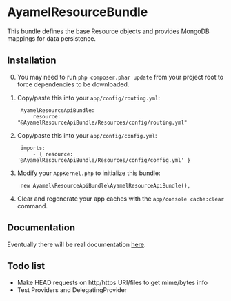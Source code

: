 # AyamelResourceBundle #

This bundle defines the base Resource objects and provides MongoDB mappings for data persistence.

## Installation ##

0. You may need to run `php composer.phar update` from your project root to force dependencies to be downloaded.
1. Copy/paste this into your `app/config/routing.yml`:

		AyamelResourceApiBundle:
		    resource: "@AyamelResourceApiBundle/Resources/config/routing.yml"

2. Copy/paste this into your `app/config/config.yml`:

		imports:  
		    - { resource: '@AyamelResourceApiBundle/Resources/config/config.yml' }
	
3. Modify your `AppKernel.php` to initialize this bundle:

		new Ayamel\ResourceApiBundle\AyamelResourceApiBundle(),
		
4. Clear and regenerate your app caches with the `app/console cache:clear` command.
	
## Documentation ##

Eventually there will be real documentation [here](Resources/docs/index.md).

## Todo list ##

* Make HEAD requests on http/https URI/files to get mime/bytes info
* Test Providers and DelegatingProvider
